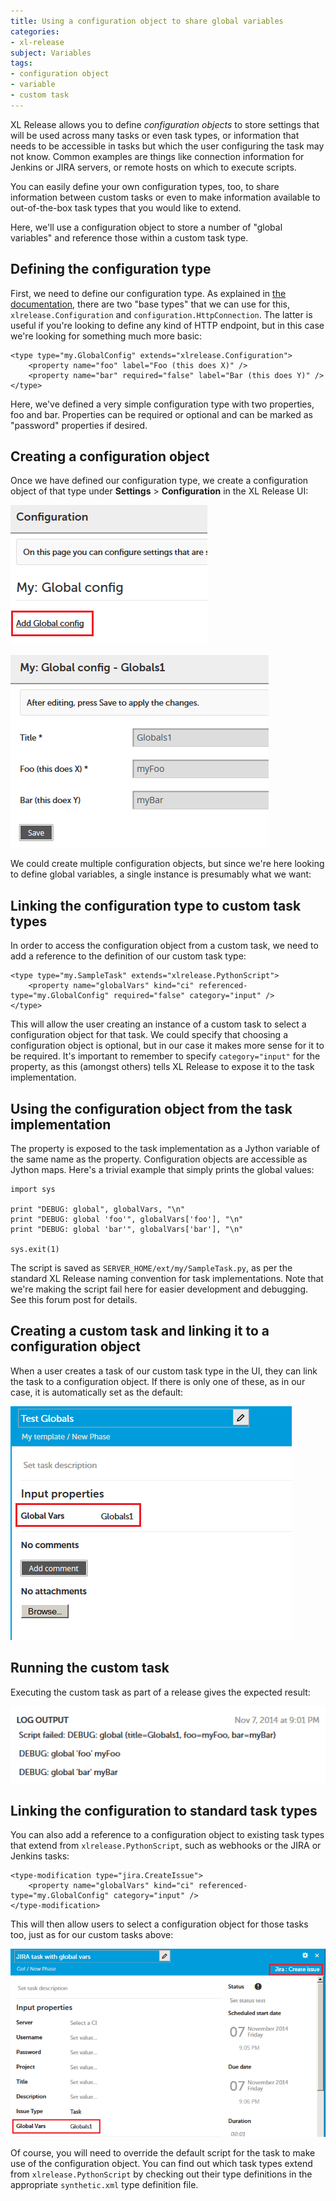 ```yaml
---
title: Using a configuration object to share global variables
categories:
- xl-release
subject: Variables
tags:
- configuration object
- variable
- custom task
---
```


XL Release allows you to define *configuration objects* to store settings that will be used across many tasks or even task types, or information that needs to be accessible in tasks but which the user configuring the task may not know. Common examples are things like connection information for Jenkins or JIRA servers, or remote hosts on which to execute scripts.

You can easily define your own configuration types, too, to share information between custom tasks or even to make information available to out-of-the-box task types that you would like to extend.

Here, we'll use a configuration object to store a number of "global variables" and reference those within a custom task type.

## Defining the configuration type

First, we need to define our configuration type. As explained in [the documentation](/xl-release), there are two "base types" that we can use for this, `xlrelease.Configuration` and `configuration.HttpConnection`. The latter is useful if you're looking to define any kind of HTTP endpoint, but in this case we're looking for something much more basic:

    <type type="my.GlobalConfig" extends="xlrelease.Configuration">
        <property name="foo" label="Foo (this does X)" />
        <property name="bar" required="false" label="Bar (this does Y)" />
    </type>

Here, we've defined a very simple configuration type with two properties, foo and bar. Properties can be required or optional and can be marked as "password" properties if desired.

## Creating a configuration object

Once we have defined our configuration type, we create a configuration object of that type under **Settings** > **Configuration** in the XL Release UI:

![Add global config](../images/settings-new-global-config.png)

![Global settings](../images/settings-globals1.png)

We could create multiple configuration objects, but since we're here looking to define global variables, a single instance is presumably what we want:

## Linking the configuration type to custom task types

In order to access the configuration object from a custom task, we need to add a reference to the definition of our custom task type:

    <type type="my.SampleTask" extends="xlrelease.PythonScript">
        <property name="globalVars" kind="ci" referenced-type="my.GlobalConfig" required="false" category="input" />
    </type>

This will allow the user creating an instance of a custom task to select a configuration object for that task. We could specify that choosing a configuration object is optional, but in our case it makes more sense for it to be required. It's important to remember to specify `category="input"` for the property, as this (amongst others) tells XL Release to expose it to the task implementation.

## Using the configuration object from the task implementation

The property is exposed to the task implementation as a Jython variable of the same name as the property. Configuration objects are accessible as Jython maps. Here's a trivial example that simply prints the global values:

    import sys

    print "DEBUG: global", globalVars, "\n"
    print "DEBUG: global 'foo'", globalVars['foo'], "\n"
    print "DEBUG: global 'bar'", globalVars['bar'], "\n"

    sys.exit(1)

The script is saved as `SERVER_HOME/ext/my/SampleTask.py`, as per the standard XL Release naming convention for task implementations. Note that we're making the script fail here for easier development and debugging. See this forum post for details.

## Creating a custom task and linking it to a configuration object

When a user creates a task of our custom task type in the UI, they can link the task to a configuration object. If there is only one of these, as in our case, it is automatically set as the default:

![New custom task](../images/new-custom-task.png)

## Running the custom task

Executing the custom task as part of a release gives the expected result:

![Task output](../images/log-output.png)

## Linking the configuration to standard task types

You can also add a reference to a configuration object to existing task types that extend from `xlrelease.PythonScript`, such as webhooks or the JIRA or Jenkins tasks:

    <type-modification type="jira.CreateIssue">
        <property name="globalVars" kind="ci" referenced-type="my.GlobalConfig" category="input" />
    </type-modification>

This will then allow users to select a configuration object for those tasks too, just as for our custom tasks above:

![JIRA task with global variables](../images/jira-task-with-global-vars.png)

Of course, you will need to override the default script for the task to make use of the configuration object. You can find out which task types extend from `xlrelease.PythonScript` by checking out their type definitions in the appropriate `synthetic.xml` type definition file.
